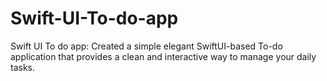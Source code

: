 # Swift-UI-To-do-app
Swift UI  To do app: Created a simple elegant SwiftUI-based To-do application that provides a clean and interactive way to manage your daily tasks.
